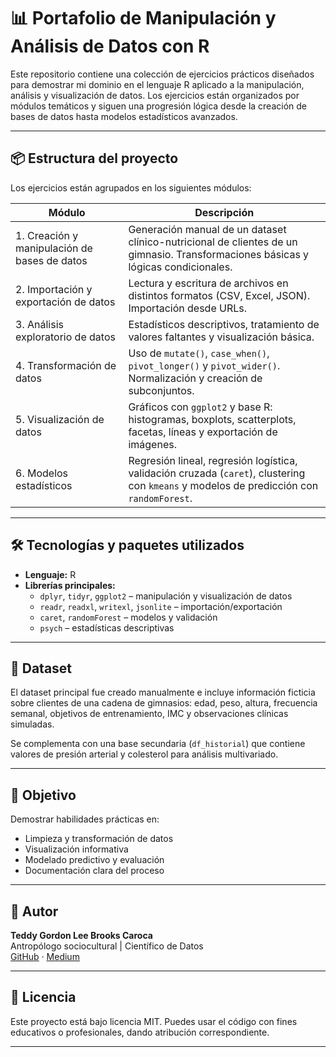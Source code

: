 # 📊 Portafolio de Manipulación y Análisis de Datos con R

Este repositorio contiene una colección de ejercicios prácticos diseñados para demostrar mi dominio en el lenguaje R aplicado a la manipulación, análisis y visualización de datos. Los ejercicios están organizados por módulos temáticos y siguen una progresión lógica desde la creación de bases de datos hasta modelos estadísticos avanzados.

---

## 📦 Estructura del proyecto

Los ejercicios están agrupados en los siguientes módulos:

| Módulo | Descripción |
|--------|-------------|
| 1. Creación y manipulación de bases de datos | Generación manual de un dataset clínico-nutricional de clientes de un gimnasio. Transformaciones básicas y lógicas condicionales. |
| 2. Importación y exportación de datos | Lectura y escritura de archivos en distintos formatos (CSV, Excel, JSON). Importación desde URLs. |
| 3. Análisis exploratorio de datos | Estadísticos descriptivos, tratamiento de valores faltantes y visualización básica. |
| 4. Transformación de datos | Uso de `mutate()`, `case_when()`, `pivot_longer()` y `pivot_wider()`. Normalización y creación de subconjuntos. |
| 5. Visualización de datos | Gráficos con `ggplot2` y base R: histogramas, boxplots, scatterplots, facetas, líneas y exportación de imágenes. |
| 6. Modelos estadísticos | Regresión lineal, regresión logística, validación cruzada (`caret`), clustering con `kmeans` y modelos de predicción con `randomForest`. |

---

## 🛠️ Tecnologías y paquetes utilizados

- **Lenguaje:** R
- **Librerías principales:**
  - `dplyr`, `tidyr`, `ggplot2` – manipulación y visualización de datos
  - `readr`, `readxl`, `writexl`, `jsonlite` – importación/exportación
  - `caret`, `randomForest` – modelos y validación
  - `psych` – estadísticas descriptivas

---

## 📁 Dataset

El dataset principal fue creado manualmente e incluye información ficticia sobre clientes de una cadena de gimnasios: edad, peso, altura, frecuencia semanal, objetivos de entrenamiento, IMC y observaciones clínicas simuladas.

Se complementa con una base secundaria (`df_historial`) que contiene valores de presión arterial y colesterol para análisis multivariado.

---

## 📌 Objetivo

Demostrar habilidades prácticas en:
- Limpieza y transformación de datos
- Visualización informativa
- Modelado predictivo y evaluación
- Documentación clara del proceso

---

## 🧠 Autor

**Teddy Gordon Lee Brooks Caroca**  
Antropólogo sociocultural | Científico de Datos  
[GitHub](https://github.com/Teddy-Brooks-Caroca) · [Medium](https://medium.com/@brooks.teddy)

---

## 📜 Licencia

Este proyecto está bajo licencia MIT. Puedes usar el código con fines educativos o profesionales, dando atribución correspondiente.

---

